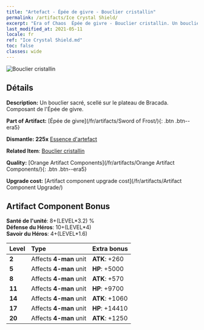 ```yaml
---
title: "Artefact - Épée de givre - Bouclier cristallin"
permalink: /artifacts/Ice Crystal Shield/
excerpt: "Era of Chaos  Épée de givre - Bouclier cristallin. Un bouclier sacré, scellé sur le plateau de Bracada. Composant de l'Épée de givre."
last_modified_at: 2021-05-11
locale: fr
ref: "Ice Crystal Shield.md"
toc: false
classes: wide
---
```


 ![Bouclier cristallin](/images/t/artifact_40435.png)



## Détails

 **Description:** Un bouclier sacré, scellé sur le plateau de Bracada. Composant de l'Épée de givre.

 **Part of Artifact:** [Épée de givre](/fr/artifacts/Sword of Frost/){: .btn .btn--era5}

 **Dismantle: 225x** [Essence d'artefact](/ItemsFR/con_905/)

 **Related Item**: [Bouclier cristallin](/ItemsFR/art_164/)

 **Quality:** [Orange Artifact Components](/fr/artifacts/Orange Artifact Components/){: .btn .btn--era5}

 **Upgrade cost:** [Artifact component upgrade cost](/fr/artifacts/Artifact Component Upgrade/)

## Artifact Component Bonus

  **Santé de l'unité**: 8+(LEVEL\*3.2) %<br/>**Défense du Héros**: 10+(LEVEL\*4)<br/>**Savoir du Héros**: 4+(LEVEL\*1.6)

  |  Level  | Type |    Extra bonus  | 
  |:--------|:-----|:----------------| 
  | **2** | Affects **4-man** unit | **ATK**: +260 | 
  | **5** | Affects **4-man** unit | **HP**: +5000 | 
  | **8** | Affects **4-man** unit | **ATK**: +570 | 
  | **11** | Affects **4-man** unit | **HP**: +9700 | 
  | **14** | Affects **4-man** unit | **ATK**: +1060 | 
  | **17** | Affects **4-man** unit | **HP**: +14410 | 
  | **20** | Affects **4-man** unit | **ATK**: +1250 | 

